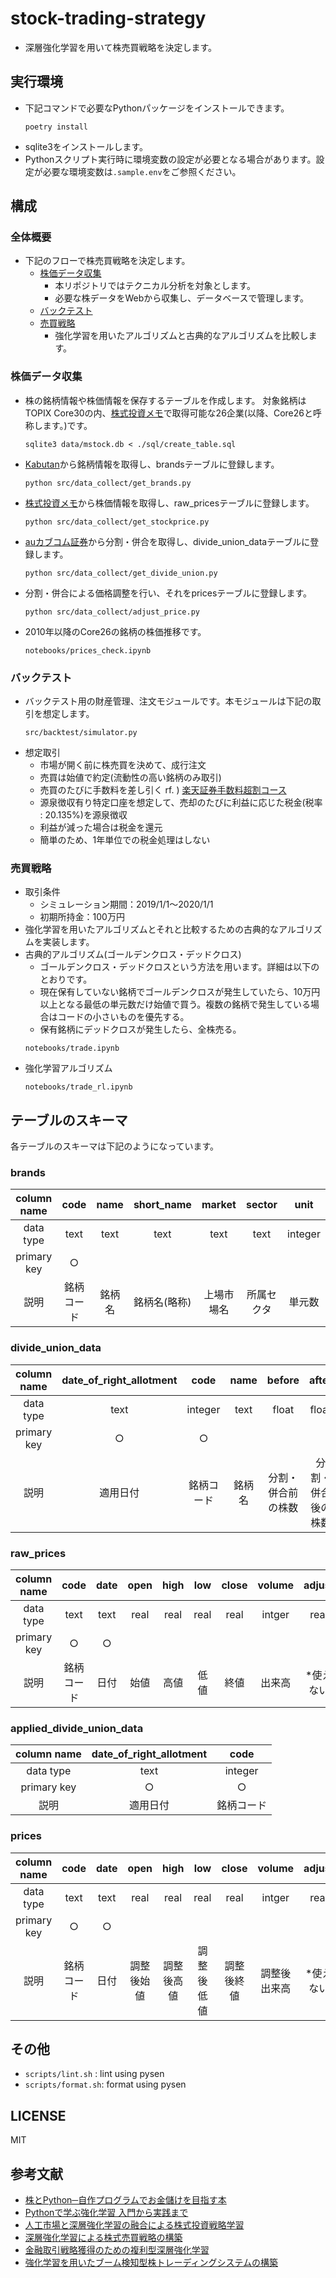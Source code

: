 # stock-trading-strategy
- 深層強化学習を用いて株売買戦略を決定します。

## 実行環境
- 下記コマンドで必要なPythonパッケージをインストールできます。
   ```
   poetry install
   ```
- sqlite3をインストールします。
- Pythonスクリプト実行時に環境変数の設定が必要となる場合があります。設定が必要な環境変数は`.sample.env`をご参照ください。

## 構成
### 全体概要
- 下記のフローで株売買戦略を決定します。
    - [株価データ収集](#株価データ収集)
      - 本リポジトリではテクニカル分析を対象とします。
      - 必要な株データをWebから収集し、データベースで管理します。
    - [バックテスト](#バックテスト)
    - [売買戦略](#売買戦略)
       - 強化学習を用いたアルゴリズムと古典的なアルゴリズムを比較します。

### 株価データ収集
- 株の銘柄情報や株価情報を保存するテーブルを作成します。
対象銘柄はTOPIX Core30の内、[株式投資メモ](https://kabuoji3.com/stock/)で取得可能な26企業(以降、Core26と呼称します。)です。
    ```
    sqlite3 data/mstock.db < ./sql/create_table.sql
    ```
- [Kabutan](https://kabutan.jp/)から銘柄情報を取得し、brandsテーブルに登録します。
    ```
    python src/data_collect/get_brands.py
    ```

-  [株式投資メモ](https://kabuoji3.com/stock/)から株価情報を取得し、raw_pricesテーブルに登録します。
    ```
    python src/data_collect/get_stockprice.py  
    ```

- [auカブコム証券](https://kabu.com/investment/meigara/bunkatu.html)から分割・併合を取得し、divide_union_dataテーブルに登録します。
    ```
    python src/data_collect/get_divide_union.py
    ```
- 分割・併合による価格調整を行い、それをpricesテーブルに登録します。
    ```
    python src/data_collect/adjust_price.py
    ```
- 2010年以降のCore26の銘柄の株価推移です。
    ```
    notebooks/prices_check.ipynb
    ```


### バックテスト
- バックテスト用の財産管理、注文モジュールです。本モジュールは下記の取引を想定します。
    ```
    src/backtest/simulator.py 
    ```
- 想定取引
    - 市場が開く前に株売買を決めて、成行注文
    - 売買は始値で約定(流動性の高い銘柄のみ取引)
    - 売買のたびに手数料を差し引く rf. ) [楽天証券手数料超割コース](https://www.rakuten-sec.co.jp/web/commission/)
    - 源泉徴収有り特定口座を想定して、売却のたびに利益に応じた税金(税率 : 20.135%)を源泉徴収  
    - 利益が減った場合は税金を還元  
    - 簡単のため、1年単位での税金処理はしない
### 売買戦略
- 取引条件
    - シミュレーション期間：2019/1/1～2020/1/1
    - 初期所持金：100万円
- 強化学習を用いたアルゴリズムとそれと比較するための古典的なアルゴリズムを実装します。
- 古典的アルゴリズム(ゴールデンクロス・デッドクロス)
    - ゴールデンクロス・デッドクロスという方法を用います。詳細は以下のとおりです。
    - 現在保有していない銘柄でゴールデンクロスが発生していたら、10万円以上となる最低の単元数だけ始値で買う。複数の銘柄で発生している場合はコードの小さいものを優先する。
    - 保有銘柄にデッドクロスが発生したら、全株売る。
    ```
    notebooks/trade.ipynb
    ```
- 強化学習アルゴリズム
    ```
    notebooks/trade_rl.ipynb
    ```

## テーブルのスキーマ
各テーブルのスキーマは下記のようになっています。
### brands
| column name | code | name | short_name| market| sector|unit|
| :---: | :---:       | :---: | :---:| :---:| :---:| :---:|
| data type | text   | text | text|text | text|integer|
| primary key | ○   |  | | | | |
| 説明 |   銘柄コード | 銘柄名 |銘柄名(略称) | 上場市場名|所属セクタ |単元数 |
### divide_union_data
| column name | date_of_right_allotment | code | name| before | after |
| :---: | :---:       | :---: | :---:| :---:| :---:| 
| data type | text   | integer | text|float | float|
| primary key | ○   | ○ | | | | |
| 説明 |   適用日付 | 銘柄コード |銘柄名 | 分割・併合前の株数|分割・併合後の株数 |

### raw_prices
| column name | code | date | open| high| low|close|volume|adjust|
| :---: | :---:       | :---: | :---:| :---:| :---:| :---:|:---:|:---:|
| data type | text   | text | real|real | real|real|intger|real|
| primary key | ○   | ○ | | | | |
| 説明 |   銘柄コード | 日付 |始値 | 高値|低値 |終値 |出来高|*使えない|

### applied_divide_union_data
| column name | date_of_right_allotment | code | 
| :---: | :---:       | :---:       |
| data type | text   | integer | 
| primary key | ○   | ○ |
| 説明 |   適用日付 | 銘柄コード |

### prices
| column name | code | date | open| high| low|close|volume|adjust|
| :---: | :---:       | :---: | :---:| :---:| :---:| :---:|:---:|:---:|
| data type | text   | text | real|real | real|real|intger|real|
| primary key | ○   | ○ | | | | |
| 説明 |   銘柄コード | 日付 |調整後始値 | 調整後高値|調整後低値 |調整後終値 |調整後出来高|*使えない|

## その他
- `scripts/lint.sh` : lint using pysen
- `scripts/format.sh`: format using pysen

## LICENSE
MIT

## 参考文献
- [株とPython─自作プログラムでお金儲けを目指す本](https://www.amazon.co.jp/%E6%A0%AA%E3%81%A8Python%E2%94%80%E8%87%AA%E4%BD%9C%E3%83%97%E3%83%AD%E3%82%B0%E3%83%A9%E3%83%A0%E3%81%A7%E3%81%8A%E9%87%91%E5%84%B2%E3%81%91%E3%82%92%E7%9B%AE%E6%8C%87%E3%81%99%E6%9C%AC-%E6%8A%80%E8%A1%93%E3%81%AE%E6%B3%89%E3%82%B7%E3%83%AA%E3%83%BC%E3%82%BA%EF%BC%88NextPublishing%EF%BC%89-%E5%AE%AE%E9%83%A8-%E4%BF%9D%E9%9B%84-ebook/dp/B07LFXXPNZ)
- [Pythonで学ぶ強化学習 入門から実践まで](https://www.amazon.co.jp/%E6%A9%9F%E6%A2%B0%E5%AD%A6%E7%BF%92%E3%82%B9%E3%82%BF%E3%83%BC%E3%83%88%E3%82%A2%E3%83%83%E3%83%97%E3%82%B7%E3%83%AA%E3%83%BC%E3%82%BA-Python%E3%81%A7%E5%AD%A6%E3%81%B6%E5%BC%B7%E5%8C%96%E5%AD%A6%E7%BF%92-%E5%85%A5%E9%96%80%E3%81%8B%E3%82%89%E5%AE%9F%E8%B7%B5%E3%81%BE%E3%81%A7-KS%E6%83%85%E5%A0%B1%E7%A7%91%E5%AD%A6%E5%B0%82%E9%96%80%E6%9B%B8-%E4%B9%85%E4%BF%9D/dp/4065142989)
- [人工市場と深層強化学習の融合による株式投資戦略学習](https://www.jstage.jst.go.jp/article/pjsai/JSAI2020/0/JSAI2020_2L4GS1304/_pdf/-char/ja)
- [深層強化学習による株式売買戦略の構築](https://ipsj.ixsq.nii.ac.jp/ej/?action=repository_action_common_download&item_id=180938&item_no=1&attribute_id=1&file_no=1)
- [金融取引戦略獲得のための複利型深層強化学習](https://sigfin.org/?plugin=attach&refer=SIG-FIN-016-01&openfile=SIG-FIN-016-01.pdf)
- [強化学習を用いたブーム検知型株トレーディングシステムの構築](https://sigfin.org/?plugin=attach&refer=SIG-FIN-011-04&openfile=SIG-FIN-011-04.pdf)